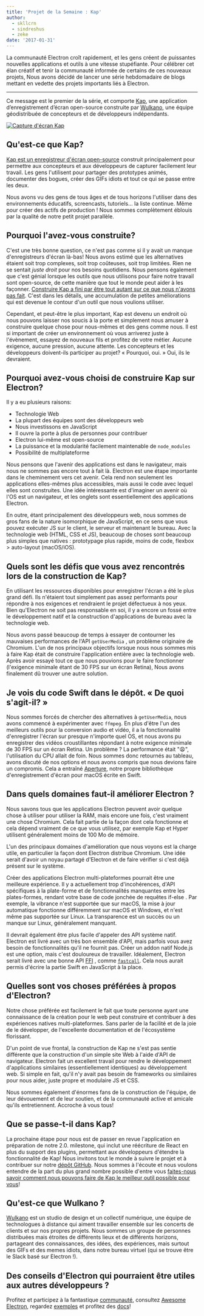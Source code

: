 ```yaml
---
title: 'Projet de la Semaine : Kap'
author:
  - skllcrn
  - sindreshus
  - zeke
date: '2017-01-31'
---
```


La communauté Electron croît rapidement, et les gens créent de puissantes nouvelles applications et outils à une vitesse stupéfiante. Pour célébrer cet élan créatif et tenir la communauté informée de certains de ces nouveaux projets, Nous avons décidé de lancer une série hebdomadaire de blogs mettant en vedette des projets importants liés à Electron.

---

Ce message est le premier de la série, et comporte [Kap](https://getkap.co/), une application d’enregistrement d’écran open-source construite par [Wulkano](https://wulkano.com/), une équipe géodistribuée de concepteurs et de développeurs indépendants.

[![Capture d'écran Kap](https://cloud.githubusercontent.com/assets/2289/22439463/8f1e509e-e6e4-11e6-9c32-3a9db63fc9a1.gif)](https://getkap.co/)

## Qu'est-ce que Kap?

[Kap est un enregistreur d'écran open-source](https://getkap.co) construit principalement pour permettre aux concepteurs et aux développeurs de capturer facilement leur travail. Les gens l'utilisent pour partager des prototypes animés, documenter des bogues, créer des GIFs idiots et tout ce qui se passe entre les deux.

Nous avons vu des gens de tous âges et de tous horizons l'utiliser dans des environnements éducatifs, screencasts, tutoriels... la liste continue. Même pour créer des actifs de production ! Nous sommes complètement éblouis par la qualité de notre petit projet parallèle.

## Pourquoi l'avez-vous construite?

C'est une très bonne question, ce n'est pas comme si il y avait un manque d'enregistreurs d'écran là-bas! Nous avons estimé que les alternatives étaient soit trop complexes, soit trop coûteuses, soit trop limitées. Rien ne se sentait *juste droit* pour nos besoins quotidiens. Nous pensons également que c'est génial lorsque les outils que nous utilisons pour faire notre travail sont open-source, de cette manière que tout le monde peut aider à les façonner. [Construire Kap a fini par être tout autant sur ce que nous n'avons pas fait](https://medium.com/wulkano-friends/from-idea-to-product-and-beyond-a12850403c38). C'est dans les détails, une accumulation de petites améliorations qui est devenue le contour d'un outil que nous voulions utiliser.

Cependant, et peut-être le plus important, Kap est devenu un endroit où nous pouvons laisser nos soucis à la porte et simplement nous amuser à construire quelque chose pour nous-mêmes et des gens comme nous. Il est si important de créer un environnement où vous arriverez juste à l'évènement, essayez de nouveaux fils et profitez de votre métier. Aucune exigence, aucune pression, aucune attente. Les concepteurs et les développeurs doivent-ils participer au projet? « Pourquoi, oui. » Oui, ils le devraient.

## Pourquoi avez-vous choisi de construire Kap sur Electron?

Il y a eu plusieurs raisons:

* Technologie Web
* La plupart des équipes sont des développeurs web
* Nous investissons en JavaScript
* Il ouvre la porte à plus de personnes pour contribuer
* Electron lui-même est open-source
* La puissance et la modularité facilement maintenable de `node_modules`
* Possibilité de multiplateforme

Nous pensons que l'avenir des applications est dans le navigateur, mais nous ne sommes pas encore tout à fait là. Electron est une étape importante dans le cheminement vers cet avenir. Cela rend non seulement les applications elles-mêmes plus accessibles, mais aussi le code avec lequel elles sont construites. Une idée intéressante est d'imaginer un avenir où l'OS est un navigateur, et les onglets sont essentiellement des applications Electron.

En outre, étant principalement des développeurs web, nous sommes de gros fans de la nature isomorphique de JavaScript, en ce sens que vous pouvez exécuter JS sur le client, le serveur et maintenant le bureau. Avec la technologie web (HTML, CSS et JS), beaucoup de choses sont beaucoup plus simples que natives : prototypage plus rapide, moins de code, flexbox > auto-layout (macOS/iOS).

## Quels sont les défis que vous avez rencontrés lors de la construction de Kap?

En utilisant les ressources disponibles pour enregistrer l'écran a été le plus grand défi. Ils n'étaient tout simplement pas assez performants pour répondre à nos exigences et rendraient le projet défectueux à nos yeux. Bien qu'Electron ne soit pas responsable en soi, il y a encore un fossé entre le développement natif et la construction d'applications de bureau avec la technologie web.

Nous avons passé beaucoup de temps à essayer de contourner les mauvaises performances de l'API `getUserMedia` , un problème originaire de Chromium. L'un de nos principaux objectifs lorsque nous nous sommes mis à faire Kap était de construire l'application entière avec la technologie web. Après avoir essayé tout ce que nous pouvions pour le faire fonctionner (l'exigence minimale étant de 30 FPS sur un écran Retina), Nous avons finalement dû trouver une autre solution.

## Je vois du code Swift dans le dépôt. « De quoi s'agit-il? »

Nous sommes forcés de chercher des alternatives à `getUserMedia`, nous avons commencé à expérimenter avec `ffmpeg`. En plus d'être l'un des meilleurs outils pour la conversion audio et vidéo, il a la fonctionnalité d'enregistrer l'écran sur presque n'importe quel OS, et nous avons pu enregistrer des vidéos croustillantes répondant à notre exigence minimale de 30 FPS sur un écran Retina. Un problème ? La performance était ":weary:", l'utilisation du CPU allait de foin. Nous sommes donc retournés au tableau, avons discuté de nos options et nous avons compris que nous devions faire un compromis. Cela a entraîné [Aperture](https://github.com/wulkano/aperture), notre propre bibliothèque d'enregistrement d'écran pour macOS écrite en Swift.

## Dans quels domaines faut-il améliorer Electron ?

Nous savons tous que les applications Electron peuvent avoir quelque chose à utiliser pour utiliser la RAM, mais encore une fois, c'est vraiment une chose Chromium. Cela fait partie de la façon dont cela fonctionne et cela dépend vraiment de ce que vous utilisez, par exemple Kap et Hyper utilisent généralement moins de 100 Mo de mémoire.

L'un des principaux domaines d'amélioration que nous voyons est la charge utile, en particulier la façon dont Electron distribue Chromium. Une idée serait d'avoir un noyau partagé d'Electron et de faire vérifier si c'est déjà présent sur le système.

Créer des applications Electron multi-plateformes pourrait être une meilleure expérience. Il y a actuellement trop d'incohérences, d'API spécifiques à la plate-forme et de fonctionnalités manquantes entre les plates-formes, rendant votre base de code jonchée de requêtes if-else . Par exemple, la vibrance n'est supportée que sur macOS, la mise à jour automatique fonctionne différemment sur macOS et Windows, et n'est même pas supportée sur Linux. La transparence est un succès ou un manque sur Linux, généralement manquant.

Il devrait également être plus facile d'appeler des API système natif. Electron est livré avec un très bon ensemble d'API, mais parfois vous avez besoin de fonctionnalités qu'il ne fournit pas. Créer un addon natif Node.js est une option, mais c'est douloureux de travailler. Idéalement, Electron serait livré avec une bonne API [FFI](https://en.wikipedia.org/wiki/Foreign_function_interface) , comme [`fastcall`](https://github.com/cmake-js/fastcall). Cela nous aurait permis d'écrire la partie Swift en JavaScript à la place.

## Quelles sont vos choses préférées à propos d'Electron?

Notre chose préférée est facilement le fait que toute personne ayant une connaissance de la création pour le web peut construire et contribuer à des expériences natives multi-plateformes. Sans parler de la facilité et de la joie de le développer, de l'excellente documentation et de l'écosystème florissant.

D'un point de vue frontal, la construction de Kap ne s'est pas sentie différente que la construction d'un simple site Web à l'aide d'API de navigateur. Electron fait un excellent travail pour rendre le développement d'applications similaires (essentiellement identiques) au développement web. Si simple en fait, qu'il n'y avait pas besoin de frameworks ou similaires pour nous aider, juste propre et modulaire JS et CSS.

Nous sommes également d'énormes fans de la construction de l'équipe, de leur dévouement et de leur soutien, et de la communauté active et amicale qu'ils entretiennent. Accroche à vous tous!

## Que se passe-t-il dans Kap?

La prochaine étape pour nous est de passer en revue l'application en préparation de notre 2.0. milestone, qui inclut une réécriture de React en plus du support des plugins, permettant aux développeurs d'étendre la fonctionnalité de Kap! Nous invitons tout le monde à suivre le projet et à contribuer sur notre [dépôt GitHub](https://github.com/wulkano/kap). Nous sommes à l'écoute et nous voulons entendre de la part du plus grand nombre possible d'entre vous [faites-nous savoir comment nous pouvons faire de Kap le meilleur outil possible pour vous](https://wulkano.typeform.com/to/BIvJKz)!

## Qu'est-ce que Wulkano ?

[Wulkano](https://wulkano.com) est un studio de design et un collectif numérique, une équipe de technologues à distance qui aiment travailler ensemble sur les concerts de clients et sur nos propres projets. Nous sommes un groupe de personnes distribuées mais étroites de différents lieux et de différents horizons, partageant des connaissances, des idées, des expériences, mais surtout des GIFs et des memes idiots, dans notre bureau virtuel (qui se trouve être le Slack basé sur Electron !).

## Des conseils d'Electron qui pourraient être utiles aux autres développeurs ?

Profitez et participez à la fantastique [communauté](https://discuss.atom.io/c/electron), consultez [Awesome Electron](https://github.com/sindresorhus/awesome-electron), regardez [exemples](https://github.com/electron/electron-api-demos) et profitez des [docs](https://electronjs.org/docs/)!

